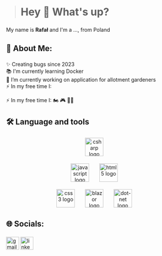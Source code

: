> <h1 align="left">Hey 👋 What's up?</h1>

###
<p align="left">My name is <b>Rafał</b> and I'm a ..., from Poland<br></p>


<h2 align="left">💫 About Me:</h2>

###
<p align="left">✨ Creating bugs since 2023<br>📚 I'm currently learning Docker<br>🔭 I’m currently working on application for allotment gardeners<br> ⚡ In my free time I:</p>
<p align="left">⚡ In my free time I:   🏍️    🎮  👨‍💻 </p>

<h2 align="left">🛠 Language and tools</h2>

###

<div align="center">
    <div>
      <img src="https://cdn.jsdelivr.net/gh/devicons/devicon/icons/csharp/csharp-original.svg" height="50" alt="csharp logo"   />
      <img width="20"/>
    </div>
    &nbsp
    <div>
      <img src="https://cdn.jsdelivr.net/gh/devicons/devicon/icons/javascript/javascript-original.svg" height="50" alt="javascript logo"/>
      <img width="20" />
      <img src="https://cdn.jsdelivr.net/gh/devicons/devicon/icons/html5/html5-original.svg" height="50" alt="html5 logo"  />
      <img width="20" />
    </div>
  &nbsp
       <div>
      <img src="https://cdn.jsdelivr.net/gh/devicons/devicon/icons/css3/css3-original.svg" height="50" alt="css3 logo"  />
      <img width="20" />
      <img src="https://cdn.worldvectorlogo.com/logos/blazor.svg" height="50" alt="blazor logo"  />
      <img width="20" />
      <img src="https://cdn.jsdelivr.net/gh/devicons/devicon/icons/dot-net/dot-net-plain-wordmark.svg" height="50" alt="dot-net logo"  />
      <img width="20" />
    </div>
</div>

<!---
  <img src="https://cdn.jsdelivr.net/gh/devicons/devicon/icons/docker/docker-plain-wordmark.svg" height="40" alt="docker logo"  />
  <img width="12" />
  <img src="https://play-lh.googleusercontent.com/79XugiElwdfdQ1cshhnMgENIV8qVjnfX49m1d8z0FPI_UlvxU1cOWUSK8lPZBPwl6CGu" height="40" alt="d365 logo"  />
  <img width="12" />
--->

<h2 align="left">🌐 Socials:</h2>

###
<div align="left">
  <img src="https://img.shields.io/static/v1?message=Gmail&logo=gmail&label=&color=D14836&logoColor=white&labelColor=&style=for-the-badge" height="35" alt="gmail logo"  />
  <img src="https://img.shields.io/static/v1?message=LinkedIn&logo=linkedin&label=&color=0077B5&logoColor=white&labelColor=&style=for-the-badge" height="35" alt="linkedin logo"  />
</div>


<!---
RafalC999/RafalC999 is a ✨ special ✨ repository because its `README.md` (this file) appears on your GitHub profile.
You can click the Preview link to take a look at your changes.
--->
